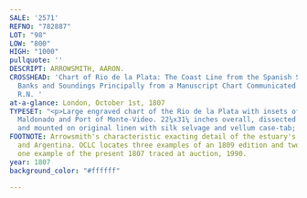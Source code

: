 ```yaml
---
SALE: '2571'
REFNO: "782887"
LOT: "98"
LOW: "800"
HIGH: "1000"
pullquote: ''
DESCRIPT: ARROWSMITH, AARON.
CROSSHEAD: 'Chart of Rio de la Plata: The Coast Line from the Spanish Survey; The
  Banks and Soundings Principally from a Manuscript Chart Communicated by Capt. Donnelly,
  R.N. '
at-a-glance: London, October 1st, 1807
TYPESET: "<p>Large engraved chart of the Rio de la Plata with insets of the Port of
  Maldonado and Port of Monte-Video. 22¼x31¼ inches overall, dissected into 9 segments
  and mounted on original linen with silk selvage and vellum case-tab; light staining.</p>"
FOOTNOTE: Arrowsmith's characteristic exacting detail of the estuary's coasts of Uruguay
  and Argentina. OCLC locates three examples of an 1809 edition and two from 1820;
  one example of the present 1807 traced at auction, 1990.
year: 1807
background_color: "#ffffff"

---
```

